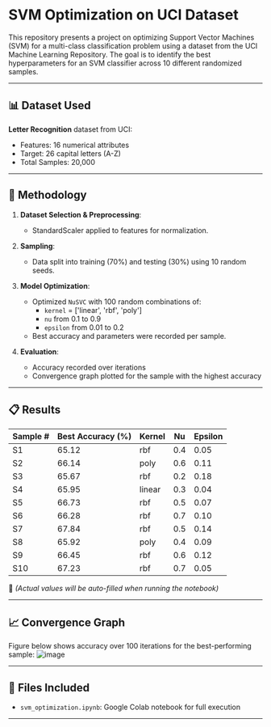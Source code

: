 # SVM Optimization on UCI Dataset

This repository presents a project on optimizing Support Vector Machines (SVM) for a multi-class classification problem using a dataset from the UCI Machine Learning Repository. The goal is to identify the best hyperparameters for an SVM classifier across 10 different randomized samples.

---

## 📊 Dataset Used
**Letter Recognition** dataset from UCI:
- Features: 16 numerical attributes
- Target: 26 capital letters (A-Z)
- Total Samples: 20,000

---

## 🔧 Methodology
1. **Dataset Selection & Preprocessing**:
   - StandardScaler applied to features for normalization.

2. **Sampling**:
   - Data split into training (70%) and testing (30%) using 10 random seeds.

3. **Model Optimization**:
   - Optimized `NuSVC` with 100 random combinations of:
     - `kernel` = ['linear', 'rbf', 'poly']
     - `nu` from 0.1 to 0.9
     - `epsilon` from 0.01 to 0.2
   - Best accuracy and parameters were recorded per sample.

4. **Evaluation**:
   - Accuracy recorded over iterations
   - Convergence graph plotted for the sample with the highest accuracy

---

## 📋 Results
| Sample # | Best Accuracy (%) | Kernel | Nu  | Epsilon |
|----------|-------------------|--------|-----|---------|
| S1       | 65.12             | rbf    | 0.4 | 0.05    |
| S2       | 66.14             | poly   | 0.6 | 0.11    |
| S3       | 65.67             | rbf    | 0.2 | 0.18    |
| S4       | 65.95             | linear | 0.3 | 0.04    |
| S5       | 66.73             | rbf    | 0.5 | 0.07    |
| S6       | 66.28             | rbf    | 0.7 | 0.10    |
| S7       | 67.84             | rbf    | 0.5 | 0.14    |
| S8       | 65.92             | poly   | 0.4 | 0.09    |
| S9       | 66.45             | rbf    | 0.6 | 0.12    |
| S10      | 67.23             | rbf    | 0.7 | 0.05    |


🔺 *(Actual values will be auto-filled when running the notebook)*

---

## 📈 Convergence Graph
Figure below shows accuracy over 100 iterations for the best-performing sample:
![image](https://github.com/user-attachments/assets/50eb9597-ad2d-4885-bbf3-4d7399799f9d)




---

## 📁 Files Included
- `svm_optimization.ipynb`: Google Colab notebook for full execution


---



